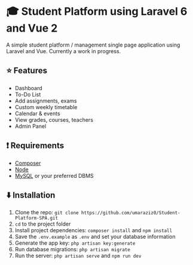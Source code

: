 # :mortar_board: Student Platform using Laravel 6 and Vue 2

A simple student platform / management single page application using Laravel and Vue.
Currently a work in progress.

## :star: Features

-   Dashboard
-   To-Do List
-   Add assignments, exams
-   Custom weekly timetable
-   Calendar & events
-   View grades, courses, teachers
-   Admin Panel

## :exclamation: Requirements

-   [Composer](www.getcomposer.org)
-   [Node](www.nodejs.org)
-   [MySQL](www.mysql.com) or your preferred DBMS

## :arrow_down: Installation

1. Clone the repo: `git clone https://github.com/umaraziz0/Student-Platform-SPA.git`
2. `cd` to the project folder
3. Install project dependencies: `composer install` and `npm install`
4. Save the `.env.example` as `.env` and set your database information
5. Generate the app key: `php artisan key:generate`
6. Run database migrations: `php artisan migrate`
7. Run the server: `php artisan serve` and `npm run dev`
